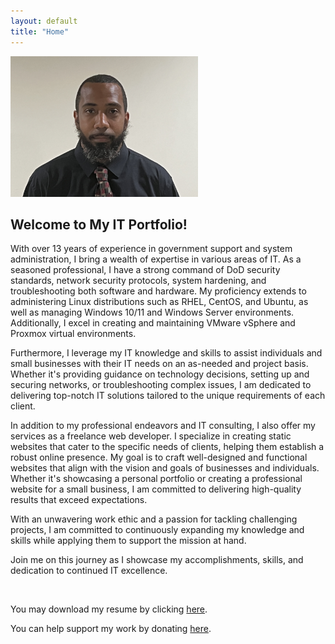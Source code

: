```yaml
---
layout: default
title: "Home"
---
```



<img src="assets/img/homepage/profile-pic2.jpg" alt="Profile Picture" width="300px" />


## Welcome to My IT Portfolio!

With over 13 years of experience in government support and system administration, I bring a wealth of expertise in various areas of IT. As a seasoned professional, I have a strong command of DoD security standards, network security protocols, system hardening, and troubleshooting both software and hardware. My proficiency extends to administering Linux distributions such as RHEL, CentOS, and Ubuntu, as well as managing Windows 10/11 and Windows Server environments. Additionally, I excel in creating and maintaining VMware vSphere and Proxmox virtual environments.

Furthermore, I leverage my IT knowledge and skills to assist individuals and small businesses with their IT needs on an as-needed and project basis. Whether it's providing guidance on technology decisions, setting up and securing networks, or troubleshooting complex issues, I am dedicated to delivering top-notch IT solutions tailored to the unique requirements of each client.

In addition to my professional endeavors and IT consulting, I also offer my services as a freelance web developer. I specialize in creating static websites that cater to the specific needs of clients, helping them establish a robust online presence. My goal is to craft well-designed and functional websites that align with the vision and goals of businesses and individuals. Whether it's showcasing a personal portfolio or creating a professional website for a small business, I am committed to delivering high-quality results that exceed expectations.

With an unwavering work ethic and a passion for tackling challenging projects, I am committed to continuously expanding my knowledge and skills while applying them to support the mission at hand. 

Join me on this journey as I showcase my accomplishments, skills, and dedication to continued IT excellence.

<br>

You may download my resume by clicking [here](/assets/files/JamisonJohnsonResume_2023.pdf).

You can help support my work by donating [here](https://www.paypal.com/paypalme/JamisonJohnson/).

<br>
<br>